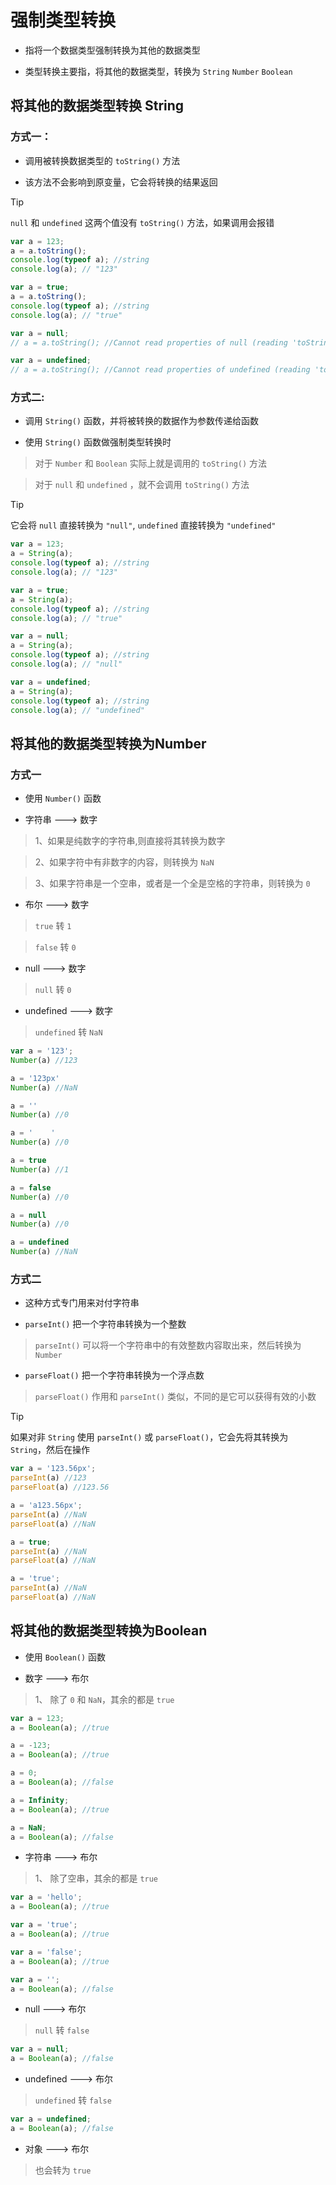 # 强制类型转换

-   指将一个数据类型强制转换为其他的数据类型

-   类型转换主要指，将其他的数据类型，转换为 `String` `Number` `Boolean`

## 将其他的数据类型转换 String

### 方式一：

-   调用被转换数据类型的 `toString()` 方法

-   该方法不会影响到原变量，它会将转换的结果返回

> [!tip]
> `null` 和 `undefined` 这两个值没有 `toString()` 方法，如果调用会报错

```js
var a = 123;
a = a.toString();
console.log(typeof a); //string
console.log(a); // "123"

var a = true;
a = a.toString();
console.log(typeof a); //string
console.log(a); // "true"

var a = null;
// a = a.toString(); //Cannot read properties of null (reading 'toString')

var a = undefined;
// a = a.toString(); //Cannot read properties of undefined (reading 'toString')
```

### 方式二:

- 调用 `String()` 函数，并将被转换的数据作为参数传递给函数

- 使用 `String()` 函数做强制类型转换时

> 对于 `Number` 和 `Boolean` 实际上就是调用的 `toString()` 方法

> 对于 `null` 和 `undefined` ，就不会调用 `toString()` 方法

> [!tip]
> 它会将 `null` 直接转换为 `"null"`, `undefined` 直接转换为 `"undefined"`


```js
var a = 123;
a = String(a);
console.log(typeof a); //string
console.log(a); // "123"

var a = true;
a = String(a);
console.log(typeof a); //string
console.log(a); // "true"

var a = null;
a = String(a);
console.log(typeof a); //string
console.log(a); // "null"

var a = undefined;
a = String(a);
console.log(typeof a); //string
console.log(a); // "undefined"
```

## 将其他的数据类型转换为Number

### 方式一

- 使用 `Number()` 函数

- 字符串 --->  数字

> 1、如果是纯数字的字符串,则直接将其转换为数字

> 2、如果字符中有非数字的内容，则转换为 `NaN`

> 3、如果字符串是一个空串，或者是一个全是空格的字符串，则转换为 `0`

- 布尔  --->  数字

> `true` 转 `1`

> `false` 转 `0`

- null   --->  数字

> `null` 转 `0`

- undefined   --->  数字

> `undefined` 转 `NaN`

```js
var a = '123';
Number(a) //123

a = '123px'
Number(a) //NaN

a = ''
Number(a) //0

a = '    '
Number(a) //0

a = true
Number(a) //1

a = false
Number(a) //0

a = null
Number(a) //0

a = undefined
Number(a) //NaN
```


### 方式二

- 这种方式专门用来对付字符串

- `parseInt()` 把一个字符串转换为一个整数

> `parseInt()` 可以将一个字符串中的有效整数内容取出来，然后转换为 `Number`

- `parseFloat()` 把一个字符串转换为一个浮点数

> `parseFloat()` 作用和 `parseInt()` 类似，不同的是它可以获得有效的小数


> [!tip]
> 如果对非 `String` 使用 `parseInt()` 或 `parseFloat()`，它会先将其转换为 `String`，然后在操作


```js
var a = '123.56px';
parseInt(a) //123
parseFloat(a) //123.56

a = 'a123.56px';
parseInt(a) //NaN
parseFloat(a) //NaN

a = true;
parseInt(a) //NaN
parseFloat(a) //NaN

a = 'true';
parseInt(a) //NaN
parseFloat(a) //NaN
```


## 将其他的数据类型转换为Boolean

- 使用 `Boolean()` 函数

- 数字 --->  布尔

> 1、 除了 `0` 和 `NaN`，其余的都是 `true`


```js
var a = 123;
a = Boolean(a); //true

a = -123;
a = Boolean(a); //true

a = 0;
a = Boolean(a); //false

a = Infinity;
a = Boolean(a); //true

a = NaN;
a = Boolean(a); //false
```


- 字符串 --->  布尔

> 1、 除了空串，其余的都是 `true`

```js
var a = 'hello';
a = Boolean(a); //true

var a = 'true';
a = Boolean(a); //true

var a = 'false';
a = Boolean(a); //true

var a = '';
a = Boolean(a); //false
```


- null   --->  布尔

> `null` 转 `false`

```js
var a = null;
a = Boolean(a); //false
```

- undefined   --->  布尔

> `undefined` 转 `false`


```js
var a = undefined;
a = Boolean(a); //false
```

- 对象   --->  布尔

> 也会转为 `true`


